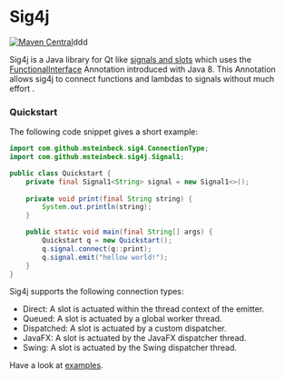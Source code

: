 # Sig4j
[![Maven Central](https://img.shields.io/maven-central/v/com.github.msteinbeck/sig4j.svg)](https://maven-badges.herokuapp.com/maven-central/com.github.msteinbeck/sig4j)ddd

Sig4j is a Java library for Qt like 
[signals and slots](http://doc.qt.io/qt-4.8/signalsandslots.html) which uses the
[FunctionalInterface](https://docs.oracle.com/javase/8/docs/api/java/lang/FunctionalInterface.html)
Annotation introduced with Java 8. This Annotation allows sig4j to connect
functions and lambdas to signals without much effort .

### Quickstart
The following code snippet gives a short example:
```java
import com.github.msteinbeck.sig4.ConnectionType;
import com.github.msteinbeck.sig4j.Signal1;

public class Quickstart {
    private final Signal1<String> signal = new Signal1<>();
    
    private void print(final String string) {
        System.out.println(string);
    }

    public static void main(final String[] args) {
        Quickstart q = new Quickstart();
        q.signal.connect(q::print);
        q.signal.emit("hellow world!");
    }
}
```

Sig4j supports the following connection types:
- Direct: A slot is actuated within the thread context of the emitter.
- Queued: A slot is actuated by a global worker thread.
- Dispatched: A slot is actuated by a custom dispatcher.
- JavaFX: A slot is actuated by the JavaFX dispatcher thread.
- Swing: A slot is actuated by the Swing dispatcher thread.

Have a look at [examples](https://github.com/msteinbeck/sig4j/tree/master/src/main/java/com/github/msteinbeck/sig4j/example).
